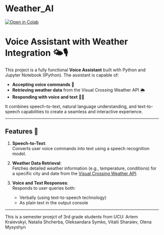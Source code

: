 # Weather_AI
[![Open in Colab](https://colab.research.google.com/assets/colab-badge.svg)](https://colab.research.google.com/drive/1DBHM033AYa0jVGycBkgNSU3zhlEQuH9Z#scrollTo=z8frxwH59rx8)


# Voice Assistant with Weather Integration 🌤️🎙️

This project is a fully functional **Voice Assistant** built with Python and Jupyter Notebook (IPython). The assistant is capable of:

- **Accepting voice commands** 🎤
- **Retrieving weather data** from the Visual Crossing Weather API 🌦️
- **Responding with voice and text** 📢💬  

It combines speech-to-text, natural language understanding, and text-to-speech capabilities to create a seamless and interactive experience.

---

## Features 🚀

1. **Speech-to-Text**:  
   Converts user voice commands into text using a speech recognition model.

2. **Weather Data Retrieval**:  
   Fetches detailed weather information (e.g., temperature, conditions) for a specific city and date from the [Visual Crossing Weather API](https://www.visualcrossing.com/).

3. **Voice and Text Responses**:  
   Responds to user queries both:
   - Verbally (using text-to-speech technology)
   - As plain text in the output console
---

This is a semester proejct of 3rd grade students from UCU: Artem Kraievskyi, Natalia Shcherba, Oleksandara Symko, Vitalii Sharaiev, Olena Mysyshyn
